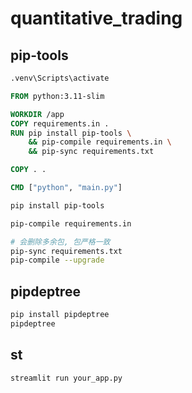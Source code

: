 # quantitative_trading

## pip-tools

```cmd
.venv\Scripts\activate
```


```dockerfile
FROM python:3.11-slim

WORKDIR /app
COPY requirements.in .
RUN pip install pip-tools \
    && pip-compile requirements.in \
    && pip-sync requirements.txt

COPY . .

CMD ["python", "main.py"]

```



```bash
pip install pip-tools

pip-compile requirements.in

# 会删除多余包, 包严格一致
pip-sync requirements.txt
pip-compile --upgrade


```

## pipdeptree

```bash
pip install pipdeptree
pipdeptree
```



## st
```bash
streamlit run your_app.py

```
